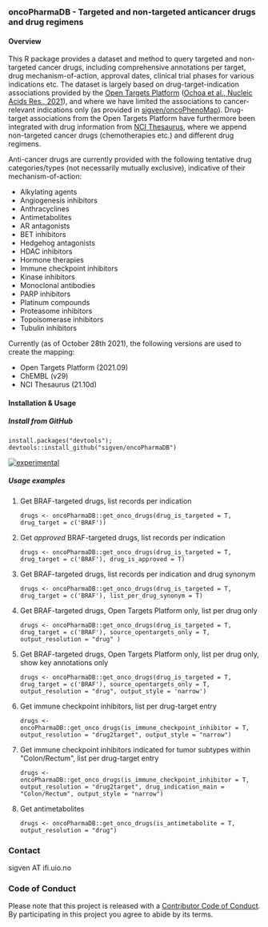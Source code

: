 ### oncoPharmaDB - Targeted and non-targeted anticancer drugs and drug regimens

#### Overview

This R package provides a dataset and method to query targeted and non-targeted cancer drugs, including comprehensive annotations per target, drug mechanism-of-action, approval dates, clinical trial phases for various indications etc. The dataset is largely based on drug-target-indication associations provided by the [Open Targets Platform](https://targetvalidation.org) ([Ochoa et al., Nucleic Acids Res., 2021](https://doi.org/10.1093/nar/gkaa1027)), and where we have limited the associations to cancer-relevant indications only (as provided in [sigven/oncoPhenoMap](https://github.com/sigven/oncoPhenoMap)). Drug-target associations from the Open Targets Platform have furthermore been integrated with drug information from [NCI Thesaurus](https://ncithesaurus.nci.nih.gov/ncitbrowser/), where we append non-targeted cancer drugs (chemotherapies etc.) and different drug regimens. 

Anti-cancer drugs are currently provided with the following tentative drug categories/types (not necessarily mutually exclusive), indicative of their mechanism-of-action:

* Alkylating agents
* Angiogenesis inhibitors
* Anthracyclines
* Antimetabolites
* AR antagonists
* BET inhibitors
* Hedgehog antagonists
* HDAC inhibitors
* Hormone therapies
* Immune checkpoint inhibitors
* Kinase inhibitors
* Monoclonal antibodies
* PARP inhibitors
* Platinum compounds
* Proteasome inhibitors
* Topoisomerase inhibitors
* Tubulin inhibitors

Currently (as of October 28th 2021), the following versions are used to create the mapping:

 - Open Targets Platform (2021.09)
 - ChEMBL (v29)
 - NCI Thesaurus (21.10d)


#### Installation & Usage

##### Install from GitHub

`
install.packages("devtools"); devtools::install_github("sigven/oncoPharmaDB")
`

[![experimental](http://badges.github.io/stability-badges/dist/experimental.svg)](http://github.com/badges/stability-badges)


##### Usage examples

1. Get BRAF-targeted drugs, list records per indication

	`drugs <- oncoPharmaDB::get_onco_drugs(drug_is_targeted = T,
	drug_target = c('BRAF'))`

2. Get _approved_ BRAF-targeted drugs, list records per indication

	`drugs <- oncoPharmaDB::get_onco_drugs(drug_is_targeted = T,
	drug_target = c('BRAF'), drug_is_approved = T)`

3. Get BRAF-targeted drugs, list records per indication and drug synonym

	`drugs <- oncoPharmaDB::get_onco_drugs(drug_is_targeted = T,
	drug_target = c('BRAF'), list_per_drug_synonym = T)`

4. Get BRAF-targeted drugs, Open Targets Platform only, list per drug only

	`drugs <- oncoPharmaDB::get_onco_drugs(drug_is_targeted = T,
	drug_target = c('BRAF'), source_opentargets_only = T, output_resolution = "drug" )`
	
5. Get BRAF-targeted drugs, Open Targets Platform only, list per drug only, show key annotations only

	`drugs <- oncoPharmaDB::get_onco_drugs(drug_is_targeted = T,
	drug_target = c('BRAF'), source_opentargets_only = T, output_resolution = "drug",
	output_style = 'narrow')`
	

6. Get immune checkpoint inhibitors, list per drug-target entry

   `drugs <- oncoPharmaDB::get_onco_drugs(is_immune_checkpoint_inhibitor = T,
   output_resolution = "drug2target", output_style = "narrow")`
   
7. Get immune checkpoint inhibitors indicated for tumor subtypes within "Colon/Rectum", list per drug-target entry

   `drugs <- oncoPharmaDB::get_onco_drugs(is_immune_checkpoint_inhibitor = T,
   output_resolution = "drug2target", drug_indication_main = "Colon/Rectum", output_style = "narrow")`
   
8. Get antimetabolites

   `drugs <- oncoPharmaDB::get_onco_drugs(is_antimetabolite = T,
   output_resolution = "drug")`


### Contact

sigven AT ifi.uio.no

### Code of Conduct

Please note that this project is released with a [Contributor Code of Conduct](https://github.com/sigven/oncoPharmaDB/blob/master/CODE_OF_CONDUCT.md). By participating in this project you agree to abide by its terms.
